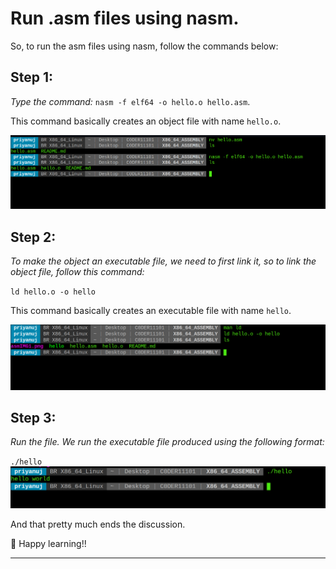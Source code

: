 # Run .asm files using nasm.

So, to run the asm files using nasm, follow the commands below:

## Step 1:

_Type the command:_ `nasm -f elf64 -o hello.o hello.asm`.

This command basically creates an object file with name `hello.o`.

![image](https://github.com/C0DER11101/X86_64_ASSEMBLY/blob/X86_64_Linux/asmIMG1.png?raw=true)

## Step 2:

_To make the object an executable file, we need to first link it, so to link the object file, follow this command:_

`ld hello.o -o hello`

This command basically creates an executable file with name `hello`.

![image](https://github.com/C0DER11101/X86_64_ASSEMBLY/blob/X86_64_Linux/asmIMG2.png?raw=true)

## Step 3:

_Run the file. We run the executable file produced using the following format:_

`./hello`
![image](https://github.com/C0DER11101/X86_64_ASSEMBLY/blob/X86_64_Linux/asmIMG3.png?raw=true)

And that pretty much ends the discussion.

:sparkling_heart: Happy learning!!

---
